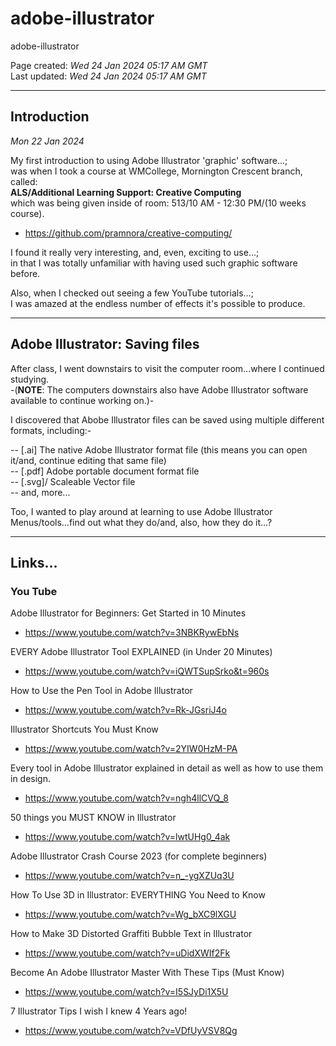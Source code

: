 # adobe-illustrator
adobe-illustrator

Page created: *Wed 24 Jan 2024 05:17 AM GMT*  
Last updated: *Wed 24 Jan 2024 05:17 AM GMT*  

-----

## Introduction

*Mon 22 Jan 2024*  

My first introduction to using Adobe Illustrator 'graphic' software...;  
was when I took a course at WMCollege, Mornington Crescent branch, called:   
**ALS/Additional Learning Support: Creative Computing**  
which was being given inside of room: 513/10 AM - 12:30 PM/(10 weeks course).     

- https://github.com/pramnora/creative-computing/

I found it really very interesting, and, even, exciting to use...;  
in that I was totally unfamiliar with having used such graphic software before.  

Also, when I checked out seeing a few YouTube tutorials...;  
I was amazed at the endless number of effects it's possible to produce.  

-----

## Adobe Illustrator: Saving files

After class, I went downstairs to visit the computer room...where I continued studying.  
-(**NOTE**: The computers downstairs also have Adobe Illustrator software available to continue working on.)-

I discovered that Abobe Illustrator files can be saved using multiple different formats, including:-

-- [.ai] The native Adobe Illustrator format file (this means you can open it/and, continue editing that same file)  
-- [.pdf] Adobe portable document format file  
-- [.svg]/ Scaleable Vector file  
-- and, more...  

Too, I wanted to play around at learning to use Adobe Illustrator Menus/tools...find out what they do/and, also, how they do it...?

----

## Links...

### You Tube

Adobe Illustrator for Beginners: Get Started in 10 Minutes   
- https://www.youtube.com/watch?v=3NBKRywEbNs  

EVERY Adobe Illustrator Tool EXPLAINED (in Under 20 Minutes)  
- https://www.youtube.com/watch?v=iQWTSupSrko&t=960s  

How to Use the Pen Tool in Adobe Illustrator  
- https://www.youtube.com/watch?v=Rk-JGsriJ4o

Illustrator Shortcuts You Must Know  
- https://www.youtube.com/watch?v=2YIW0HzM-PA   

Every tool in Adobe Illustrator explained in detail as well as how to use them in design.  
- https://www.youtube.com/watch?v=ngh4llCVQ_8

50 things you MUST KNOW in Illustrator  
- https://www.youtube.com/watch?v=lwtUHg0_4ak  

Adobe Illustrator Crash Course 2023 (for complete beginners)  
- https://www.youtube.com/watch?v=n_-ygXZUq3U  

How To Use 3D in Illustrator: EVERYTHING You Need to Know  
- https://www.youtube.com/watch?v=Wg_bXC9lXGU

How to Make 3D Distorted Graffiti Bubble Text in Illustrator   
- https://www.youtube.com/watch?v=uDidXWIf2Fk

Become An Adobe Illustrator Master With These Tips (Must Know)  
- https://www.youtube.com/watch?v=I5SJyDi1X5U

7 Illustrator Tips I wish I knew 4 Years ago!  
- https://www.youtube.com/watch?v=VDfUyVSV8Qg  

